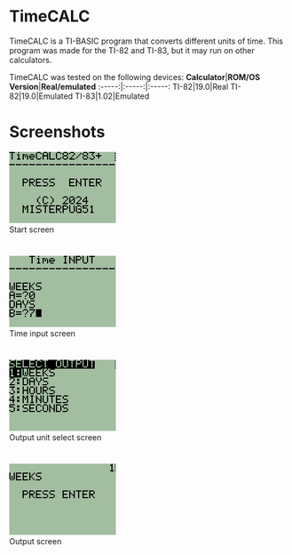 # TimeCALC
TimeCALC is a TI-BASIC program that converts different units of time. This program was made for the TI-82 and TI-83, but it may run on other calculators.

TimeCALC was tested on the following devices:
**Calculator**|**ROM/OS Version**|**Real/emulated**
:-----:|:-----:|:-----:
TI-82|19.0|Real
TI-82|19.0|Emulated
TI-83|1.02|Emulated

# Screenshots

![screenshot](screenshot000.png)<br>
Start screen
# 
![screenshot](screenshot001.png)<br>
Time input screen
# 
![screenshot](screenshot002.png)<br>
Output unit select screen
# 
![screenshot](screenshot003.png)<br>
Output screen
